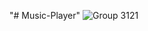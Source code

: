 "# Music-Player" 
![Group 3121](https://user-images.githubusercontent.com/41232970/101980699-ee2e9a00-3c6f-11eb-9dca-c6adec4d52c2.jpg)

